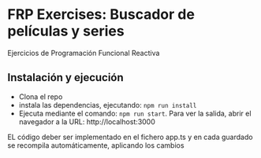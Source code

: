 # FRP Exercises: Buscador de películas y series

Ejercicios de Programación Funcional Reactiva

## Instalación y ejecución

* Clona el repo
* instala las dependencias, ejecutando: ```npm run install```
* Ejecuta mediante el comando: ```npm run start```. Para ver la salida, abrir el navegador a la URL: http://localhost:3000

EL código deber ser implementado en el fichero app.ts y en cada guardado se recompila automáticamente, aplicando los cambios
